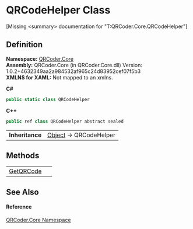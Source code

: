 # QRCodeHelper Class


\[Missing &lt;summary&gt; documentation for "T:QRCoder.Core.QRCodeHelper"\]



## Definition
**Namespace:** <a href="N_QRCoder_Core.md">QRCoder.Core</a>  
**Assembly:** QRCoder.Core (in QRCoder.Core.dll) Version: 1.0.2+4632349aa2a984532af965c24d83952cef07f5b3  
**XMLNS for XAML:** Not mapped to an xmlns.

**C#**
``` C#
public static class QRCodeHelper
```
**C++**
``` C++
public ref class QRCodeHelper abstract sealed
```

<table><tr><td><strong>Inheritance</strong></td><td><a href="https://learn.microsoft.com/dotnet/api/system.object" target="_blank" rel="noopener noreferrer">Object</a>  →  QRCodeHelper</td></tr>
</table>



## Methods
<table>
<tr>
<td><a href="M_QRCoder_Core_QRCodeHelper_GetQRCode.md">GetQRCode</a></td>
<td> </td></tr>
</table>

## See Also


#### Reference
<a href="N_QRCoder_Core.md">QRCoder.Core Namespace</a>  
